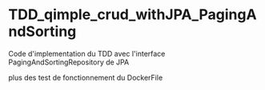 # TDD_qimple_crud_withJPA_PagingAndSorting 

Code d'implementation du TDD avec l'interface PagingAndSortingRepository de JPA

plus des test de fonctionnement du DockerFile
